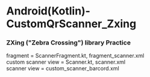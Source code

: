# Android(Kotlin)-CustomQrScanner_Zxing
<h3>ZXing ("Zebra Crossing") library Practice </h3>
fragment = ScannerFragment.kt, fragment_scanner.xml<br>
custom scanner view = Scanner.kt, scanner.xml<br>
scanner view = custom_scanner_barcord.xml
